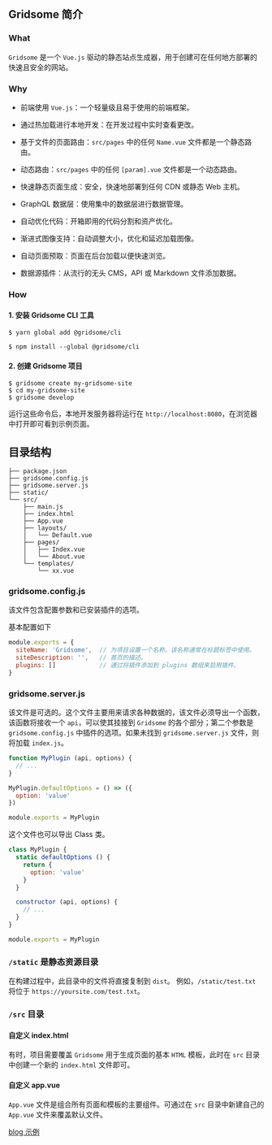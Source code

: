## Gridsome 简介

### What

`Gridsome` 是一个 `Vue.js` 驱动的静态站点生成器，用于创建可在任何地方部署的快速且安全的网站。

### Why

- 前端使用 `Vue.js`：一个轻量级且易于使用的前端框架。

- 通过热加载进行本地开发：在开发过程中实时查看更改。

- 基于文件的页面路由：`src/pages` 中的任何 `Name.vue` 文件都是一个静态路由。

- 动态路由：`src/pages` 中的任何 `[param].vue` 文件都是一个动态路由。

- 快速静态页面生成：安全，快速地部署到任何 CDN 或静态 Web 主机。

- GraphQL 数据层：使用集中的数据层进行数据管理。

- 自动优化代码：开箱即用的代码分割和资产优化。

- 渐进式图像支持：自动调整大小，优化和延迟加载图像。

- 自动页面预取：页面在后台加载以便快速浏览。

- 数据源插件：从流行的无头 CMS，API 或 Markdown 文件添加数据。

### How

#### 1. 安装 Gridsome CLI 工具

```shell
$ yarn global add @gridsome/cli

$ npm install --global @gridsome/cli
```

#### 2. 创建 Gridsome 项目

```shell
$ gridsome create my-gridsome-site
$ cd my-gridsome-site
$ gridsome develop
```

运行这些命令后，本地开发服务器将运行在 `http://localhost:8080`，在浏览器中打开即可看到示例页面。

## 目录结构

```
├── package.json
├── gridsome.config.js
├── gridsome.server.js
├── static/
└── src/
    ├── main.js
    ├── index.html
    ├── App.vue
    ├── layouts/
    │   └── Default.vue
    ├── pages/
    │   ├── Index.vue
    │   └── About.vue
    └── templates/
        └── xx.vue

```

### gridsome.config.js

该文件包含配置参数和已安装插件的选项。

基本配置如下

```js
module.exports = {
  siteName: 'Gridsome',  // 为项目设置一个名称，该名称通常在标题标签中使用。
  siteDescription: '',   // 首页的描述。
  plugins: []            // 通过将插件添加到 plugins 数组来启用插件。
}
```

### gridsome.server.js

该文件是可选的。这个文件主要用来请求各种数据的，该文件必须导出一个函数，该函数将接收一个 `api`，可以使其挂接到 `Gridsome` 的各个部分；第二个参数是 `gridsome.config.js` 中插件的选项。如果未找到 `gridsome.server.js` 文件，则将加载 `index.js`。

```js
function MyPlugin (api, options) {
  // ...
}

MyPlugin.defaultOptions = () => ({
  option: 'value'
})

module.exports = MyPlugin
```

这个文件也可以导出 Class 类。

```js
class MyPlugin {
  static defaultOptions () {
    return {
      option: 'value'
    }
  }

  constructor (api, options) {
    // ...
  }
}

module.exports = MyPlugin
```

### `/static` 是静态资源目录

在构建过程中，此目录中的文件将直接复制到 `dist`。 例如，`/static/test.txt` 将位于 `https://yoursite.com/test.txt`。

### `/src` 目录

#### 自定义 index.html

有时，项目需要覆盖 `Gridsome` 用于生成页面的基本 `HTML` 模板，此时在 `src` 目录中创建一个新的 `index.html` 文件即可。

#### 自定义 app.vue

`App.vue` 文件是组合所有页面和模板的主要组件。可通过在 `src` 目录中新建自己的 `App.vue` 文件来覆盖默认文件。

[blog 示例](https://alligator.io/vuejs/gridsome-blog/)